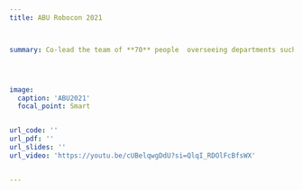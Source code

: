 ```yaml
---
title: ABU Robocon 2021



summary: Co-lead the team of **70** people  overseeing departments such as Manufacturing, Designing, and Simulation to assemble and fabricate 2 robots from scratch to shoot arrows in a pot kept at some distance and achieved National Rank of **11** ([Results](https://photos.app.goo.gl/Qa6QLAdkn3m9Ba6P8)).




image:
  caption: 'ABU2021'
  focal_point: Smart


url_code: ''
url_pdf: ''
url_slides: ''
url_video: 'https://youtu.be/cUBelqwgDdU?si=QlqI_RDOlFcBfsWX'


---
```


